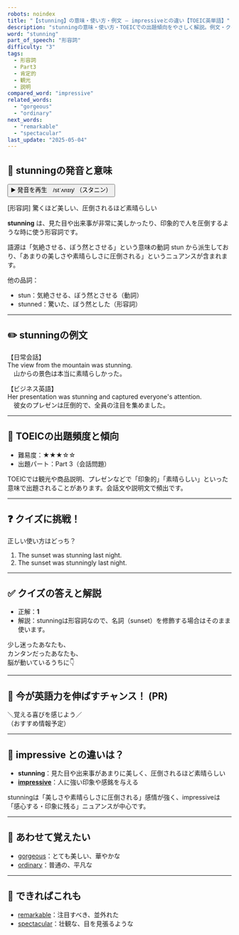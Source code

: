 ```yaml
---
robots: noindex
title: "【stunning】の意味・使い方・例文 ― impressiveとの違い【TOEIC英単語】"
description: "stunningの意味・使い方・TOEICでの出題傾向をやさしく解説。例文・クイズ付きでimpressiveとの違いもわかりやすく学べます。"
word: "stunning"
part_of_speech: "形容詞"
difficulty: "3"
tags:
  - 形容詞
  - Part3
  - 肯定的
  - 観光
  - 説明
compared_word: "impressive"
related_words:
  - "gorgeous"
  - "ordinary"
next_words:
  - "remarkable"
  - "spectacular"
last_update: "2025-05-04"
---
```


## 🔰 stunningの発音と意味

<button class="play-audio" onclick="playTTS('stunning')">
  <span class="play-audio-main">
    ▶️ 発音を再生　/stˈʌnɪŋ/
  </span>
  <span class="play-audio-sub">
    （スタニン）
  </span>
</button>

[形容詞] 驚くほど美しい、圧倒されるほど素晴らしい

**stunning** は、見た目や出来事が非常に美しかったり、印象的で人を圧倒するような時に使う形容詞です。

語源は「気絶させる、ぼう然とさせる」という意味の動詞 stun から派生しており、「あまりの美しさや素晴らしさに圧倒される」というニュアンスが含まれます。

他の品詞：  
- stun：気絶させる、ぼう然とさせる（動詞）
- stunned：驚いた、ぼう然とした（形容詞）

---

## ✏️ stunningの例文

【日常会話】  
The view from the mountain was stunning.  
　山からの景色は本当に素晴らしかった。

【ビジネス英語】  
Her presentation was stunning and captured everyone's attention.  
　彼女のプレゼンは圧倒的で、全員の注目を集めました。

---

## 🎯 TOEICの出題頻度と傾向

- 難易度：★★★☆☆
- 出題パート：Part 3（会話問題）

TOEICでは観光や商品説明、プレゼンなどで「印象的」「素晴らしい」といった意味で出題されることがあります。会話文や説明文で頻出です。

---

## ❓ クイズに挑戦！

正しい使い方はどっち？

1. The sunset was stunning last night.  
2. The sunset was stunningly last night.

---

## ✅ クイズの答えと解説

- 正解：**1**
- 解説：stunningは形容詞なので、名詞（sunset）を修飾する場合はそのまま使います。

少し迷ったあなたも、  
カンタンだったあなたも、  
脳が動いているうちに👇️

---

## 🚀 今が英語力を伸ばすチャンス！ (PR)

<div class="info-center">
＼覚える喜びを感じよう／<br>  
（おすすめ情報予定）
</div>

---

## 🤔  impressive との違いは？

- **stunning**：見た目や出来事があまりに美しく、圧倒されるほど素晴らしい
- **[impressive](/word/impressive)**：人に強い印象や感銘を与える

stunningは「美しさや素晴らしさに圧倒される」感情が強く、impressiveは「感心する・印象に残る」ニュアンスが中心です。

---

## 🧩 あわせて覚えたい

- [gorgeous](/word/gorgeous)：とても美しい、華やかな
- [ordinary](/word/ordinary)：普通の、平凡な

---

## 📖 できればこれも

- [remarkable](/word/remarkable)：注目すべき、並外れた
- [spectacular](/word/spectacular)：壮観な、目を見張るような

<!-- cvid: aid42_bid42 -->
